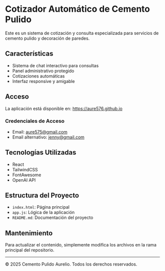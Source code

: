 # Cotizador Automático de Cemento Pulido

Este es un sistema de cotización y consulta especializada para servicios de cemento pulido y decoración de paredes.

## Características

- Sistema de chat interactivo para consultas
- Panel administrativo protegido
- Cotizaciones automáticas
- Interfaz responsive y amigable

## Acceso

La aplicación está disponible en: https://aure576.github.io

### Credenciales de Acceso
- Email: aure575@gmail.com
- Email alternativo: jenny@gmail.com

## Tecnologías Utilizadas

- React
- TailwindCSS
- FontAwesome
- OpenAI API

## Estructura del Proyecto

- `index.html`: Página principal
- `app.js`: Lógica de la aplicación
- `README.md`: Documentación del proyecto

## Mantenimiento

Para actualizar el contenido, simplemente modifica los archivos en la rama principal del repositorio.

---
© 2025 Cemento Pulido Aurelio. Todos los derechos reservados.
